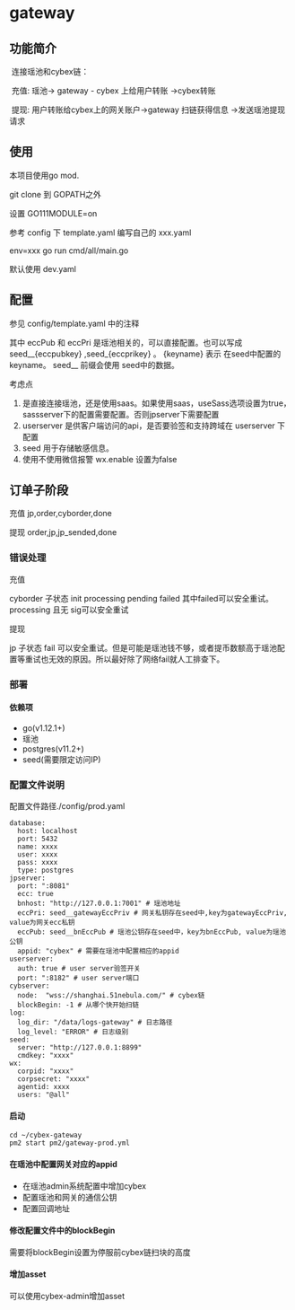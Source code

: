 # gateway

## 功能简介

​    连接瑶池和cybex链： 

​        充值: 瑶池-> gateway - cybex 上给用户转账 ->cybex转账 

​        提现: 用户转账给cybex上的网关账户->gateway 扫链获得信息 ->发送瑶池提现请求  

## 使用

本项目使用go mod. 

git clone 到 GOPATH之外 

设置 GO111MODULE=on

参考 config 下 template.yaml 编写自己的 xxx.yaml

​env=xxx go run cmd/all/main.go

默认使用 dev.yaml

## 配置

参见 config/template.yaml 中的注释

其中 eccPub 和 eccPri 是瑶池相关的，可以直接配置。也可以写成 seed__{eccpubkey} ,seed_{eccprikey} 。
{keyname}  表示 在seed中配置的keyname。 seed__ 前缀会使用 seed中的数据。

考虑点

1. 是直接连接瑶池，还是使用saas。如果使用saas，useSass选项设置为true，sassserver下的配置需要配置。否则jpserver下需要配置
2. userserver 是供客户端访问的api，是否要验签和支持跨域在 userserver 下配置
3. seed 用于存储敏感信息。
4. 使用不使用微信报警 wx.enable 设置为false

## 订单子阶段
充值
  jp,order,cyborder,done

提现
  order,jp,jp_sended,done

### 错误处理
充值

  cyborder 子状态 init processing pending failed
  其中failed可以安全重试。
  processing 且无 sig可以安全重试

提现

  jp 子状态 fail 可以安全重试。但是可能是瑶池钱不够，或者提币数额高于瑶池配置等重试也无效的原因。所以最好除了网络fail就人工排查下。

### 部署
#### 依赖项
- go(v1.12.1+)
- 瑶池
- postgres(v11.2+)
- seed(需要限定访问IP)

### 配置文件说明
配置文件路径./config/prod.yaml
```
database:
  host: localhost
  port: 5432
  name: xxxx
  user: xxxx
  pass: xxxx
  type: postgres
jpserver:
  port: ":8081"
  ecc: true
  bnhost: "http://127.0.0.1:7001" # 瑶池地址
  eccPri: seed__gatewayEccPriv # 网关私钥存在seed中,key为gatewayEccPriv, value为网关ecc私钥
  eccPub: seed__bnEccPub # 瑶池公钥存在seed中，key为bnEccPub, value为瑶池公钥
  appid: "cybex" # 需要在瑶池中配置相应的appid
userserver:
  auth: true # user server验签开关
  port: ":8182" # user server端口 
cybserver:
  node:  "wss://shanghai.51nebula.com/" # cybex链
  blockBegin: -1 # 从哪个快开始扫链
log:
  log_dir: "/data/logs-gateway" # 日志路径
  log_level: "ERROR" # 日志级别
seed:
  server: "http://127.0.0.1:8899"    
  cmdkey: "xxxx"
wx:
  corpid: "xxxx"
  corpsecret: "xxxx"
  agentid: xxxx
  users: "@all"
```

#### 启动
```
cd ~/cybex-gateway
pm2 start pm2/gateway-prod.yml
```
#### 在瑶池中配置网关对应的appid
- 在瑶池admin系统配置中增加cybex
- 配置瑶池和网关的通信公钥
- 配置回调地址

#### 修改配置文件中的blockBegin
需要将blockBegin设置为停服前cybex链扫块的高度

#### 增加asset
可以使用cybex-admin增加asset
